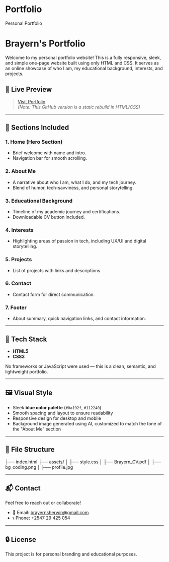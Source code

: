 # Portfolio
Personal Portfolio
# Brayern's Portfolio

Welcome to my personal portfolio website! This is a fully responsive, sleek, and simple one-page website built using only HTML and CSS. It serves as an online showcase of who I am, my educational background, interests, and projects.

## 🔗 Live Preview

> [Visit Portfolio](https://brayern.github.io/Portfolio/)  
*(Note: This GitHub version is a static rebuild in HTML/CSS)*

---

## 📄 Sections Included

### 1. **Home (Hero Section)**
- Brief welcome with name and intro.
- Navigation bar for smooth scrolling.

### 2. **About Me**
- A narrative about who I am, what I do, and my tech journey.
- Blend of humor, tech-savviness, and personal storytelling.

### 3. **Educational Background**
- Timeline of my academic journey and certifications.
- Downloadable CV button included.

### 4. **Interests**
- Highlighting areas of passion in tech, including UX/UI and digital storytelling.

### 5. **Projects**
- List of projects with links and descriptions.

### 6. **Contact**
- Contact form for direct communication.

### 7. **Footer**
- About summary, quick navigation links, and contact information.

---

## 🎨 Tech Stack

- **HTML5**
- **CSS3**

No frameworks or JavaScript were used — this is a clean, semantic, and lightweight portfolio.

---

## 🖼️ Visual Style

- Sleek **blue color palette** (`#0a192f`, `#112240`)
- Smooth spacing and layout to ensure readability
- Responsive design for desktop and mobile
- Background image generated using AI, customized to match the tone of the "About Me" section

---

## 📂 File Structure

├── index.html
├── assets/
│ ├── style.css
│ ├── Brayern_CV.pdf
│ ├── bg_coding.png
│ ├── profile.jpg


---

## 📬 Contact

Feel free to reach out or collaborate!

- 📧 Email: brayernsherwin@gmail.com  
- 📞 Phone: +2547 29 425 054

---

## 🔒 License

This project is for personal branding and educational purposes. 
